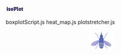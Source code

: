 <p align="left"><img width=10% src="https://github.com/mikekd106/isoPlot/blob/master/logopurple.png"></p>
boxplotScript.js
heat_map.js
plotstretcher.js
<p align="center"><img width=12.5% src="https://github.com/mikekd106/isoPlot/blob/master/purplemos.png"></p>

